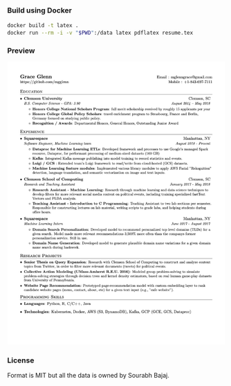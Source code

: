 ### Build using Docker

```sh
docker build -t latex .
docker run --rm -i -v "$PWD":/data latex pdflatex resume.tex
```

### Preview

![Resume Screenshot](/resume_preview.png)

### License

Format is MIT but all the data is owned by Sourabh Bajaj.
